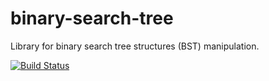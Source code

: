 # binary-search-tree

Library for binary search tree structures (BST) manipulation.

[![Build Status](https://travis-ci.org/nickogar97/binary-search-tree.svg?branch=master)](https://travis-ci.org/nickogar97/binary-search-tree)